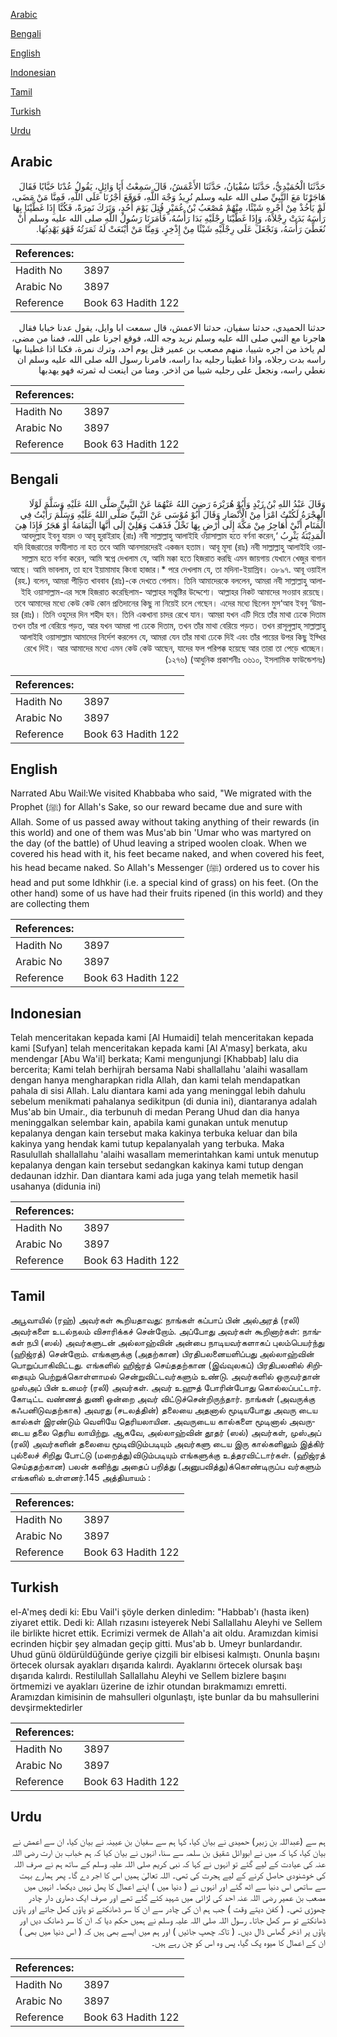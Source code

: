 [Arabic](#arabic)

[Bengali](#bengali)

[English](#english)

[Indonesian](#indonesian)

[Tamil](#tamil)

[Turkish](#turkish)

[Urdu](#urdu)

## Arabic


<div dir="rtl" lang="ar" style={{fontSize:'larger',backgroundColor:'#f8f9fa',padding:20}}>
حَدَّثَنَا الْحُمَيْدِيُّ، حَدَّثَنَا سُفْيَانُ، حَدَّثَنَا الأَعْمَشُ، قَالَ سَمِعْتُ أَبَا وَائِلٍ، يَقُولُ عُدْنَا خَبَّابًا فَقَالَ هَاجَرْنَا مَعَ النَّبِيِّ صلى الله عليه وسلم نُرِيدُ وَجْهَ اللَّهِ، فَوَقَعَ أَجْرُنَا عَلَى اللَّهِ، فَمِنَّا مَنْ مَضَى، لَمْ يَأْخُذْ مِنْ أَجْرِهِ شَيْئًا، مِنْهُمْ مُصْعَبُ بْنُ عُمَيْرٍ قُتِلَ يَوْمَ أُحُدٍ، وَتَرَكَ نَمِرَةً، فَكُنَّا إِذَا غَطَّيْنَا بِهَا رَأْسَهُ بَدَتْ رِجْلاَهُ، وَإِذَا غَطَّيْنَا رِجْلَيْهِ بَدَا رَأْسُهُ، فَأَمَرَنَا رَسُولُ اللَّهِ صلى الله عليه وسلم أَنْ نُغَطِّيَ رَأْسَهُ، وَنَجْعَلَ عَلَى رِجْلَيْهِ شَيْئًا مِنْ إِذْخِرٍ‏.‏ وَمِنَّا مَنْ أَيْنَعَتْ لَهُ ثَمَرَتُهُ فَهْوَ يَهْدِبُهَا‏.‏
</div>
<div style={{backgroundColor:'#f8f9fa',padding:20, marginBottom: 10}}><table> <thead> <tr> <th>References:</th> <th></th> </tr> </thead> <tbody><tr><td>Hadith No</td><td>3897</td></tr><tr><td>Arabic No</td><td>3897</td></tr><tr><td>Reference</td><td>Book 63 Hadith 122</td></tr></tbody></table></div>


<div dir="rtl" lang="ar" style={{fontSize:'larger',backgroundColor:'#f8f9fa',padding:20}}>
حدثنا الحميدي، حدثنا سفيان، حدثنا الاعمش، قال سمعت ابا وايل، يقول عدنا خبابا فقال هاجرنا مع النبي صلى الله عليه وسلم نريد وجه الله، فوقع اجرنا على الله، فمنا من مضى، لم ياخذ من اجره شييا، منهم مصعب بن عمير قتل يوم احد، وترك نمرة، فكنا اذا غطينا بها راسه بدت رجلاه، واذا غطينا رجليه بدا راسه، فامرنا رسول الله صلى الله عليه وسلم ان نغطي راسه، ونجعل على رجليه شييا من اذخر. ومنا من اينعت له ثمرته فهو يهدبها
</div>
<div style={{backgroundColor:'#f8f9fa',padding:20, marginBottom: 10}}><table> <thead> <tr> <th>References:</th> <th></th> </tr> </thead> <tbody><tr><td>Hadith No</td><td>3897</td></tr><tr><td>Arabic No</td><td>3897</td></tr><tr><td>Reference</td><td>Book 63 Hadith 122</td></tr></tbody></table></div>

## Bengali


<div dir="rtl" lang="bn" style={{fontSize:'larger',backgroundColor:'#f8f9fa',padding:20}}>
وَقَالَ عَبْدُ اللهِ بْنُ زَيْدٍ وَأَبُوْ هُرَيْرَةَ رَضِيَ اللهُ عَنْهُمَا عَنْ النَّبِيِّ صَلَّى اللهُ عَلَيْهِ وَسَلَّمَ لَوْلَا الْهِجْرَةُ لَكُنْتُ امْرَأً مِنْ الْأَنْصَارِ وَقَالَ أَبُوْ مُوْسَى عَنْ النَّبِيِّ صَلَّى اللهُ عَلَيْهِ وَسَلَّمَ رَأَيْتُ فِي الْمَنَامِ أَنِّيْ أُهَاجِرُ مِنْ مَكَّةَ إِلَى أَرْضٍ بِهَا نَخْلٌ فَذَهَبَ وَهَلِيْ إِلَى أَنَّهَا الْيَمَامَةُ أَوْ هَجَرُ فَإِذَا هِيَ الْمَدِيْنَةُ يَثْرِبُ ‘আবদুল্লাহ ইবনু যায়দ ও আবূ হুরাইরাহ (রাঃ) নবী সাল্লাল্লাহু আলাইহি ওয়াসাল্লাম হতে বর্ণনা করেন, যদি হিজরাতের ফাযীলাত না হত তবে আমি আনসারদেরই একজন হতাম। আবূ মূসা (রাঃ) নবী সাল্লাল্লাহু আলাইহি ওয়াসাল্লাম হতে বর্ণনা করেন, আমি স্বপ্নে দেখলাম যে, আমি মক্কা হতে হিজরাত করছি এমন জায়গায় যেখানে খেজুর বাগান আছে। আমি ভাবলাম, তা হবে ইয়ামামাহ কিংবা হাজার।* পরে দেখলাম যে, তা মদিনা-ইয়াস্রিব। ৩৮৯৭. আবূ ওয়াইল (রহ.) বলেন, আমরা পীড়িত খাববাব (রাঃ)-কে দেখতে গেলাম। তিনি আমাদেরকে বললেন, আমরা নবী সাল্লাল্লাহু আলাইহি ওয়াসাল্লাম-এর সঙ্গে হিজরাত করেছিলাম- আল্লাহর সন্তুষ্টির উদ্দেশ্যে। আল্লাহর নিকট আমাদের সওয়াব রয়েছে। তবে আমাদের মধ্যে কেউ কেউ কোন প্রতিদানের কিছু না নিয়েই চলে গেছেন। এদের মধ্যে ছিলেন মুস‘আব ইবনু ‘উমায়র (রাঃ)। তিনি ওহুদের দিন শহীদ হন। তিনি একখানা চাদর রেখে যান। আমরা যখন এটি দিয়ে তাঁর মাথা ঢেকে দিতাম তখন তাঁর পা বেরিয়ে পড়ত, আর যখন আমরা পা ঢেকে দিতাম, তখন তাঁর মাথা বেরিয়ে পড়ত। তখন রাসূলুল্লাহ্ সাল্লাল্লাহু আলাইহি ওয়াসাল্লাম আমাদের নির্দেশ করলেন যে, আমরা যেন তাঁর মাথা ঢেকে দিই এবং তাঁর পায়ের উপর কিছু ইয্খির রেখে দিই। আর আমাদের মধ্যে এমন কেউ কেউ আছেন, যাদের ফল পরিপক্ক হয়েছে আর তারা তা পেড়ে খাচ্ছেন। (১২৭৬) (আধুনিক প্রকাশনীঃ ৩৬১০, ইসলামিক ফাউন্ডেশনঃ)
</div>
<div style={{backgroundColor:'#f8f9fa',padding:20, marginBottom: 10}}><table> <thead> <tr> <th>References:</th> <th></th> </tr> </thead> <tbody><tr><td>Hadith No</td><td>3897</td></tr><tr><td>Arabic No</td><td>3897</td></tr><tr><td>Reference</td><td>Book 63 Hadith 122</td></tr></tbody></table></div>

## English


<div dir="ltr" lang="en" style={{fontSize:'larger',backgroundColor:'#f8f9fa',padding:20}}>
Narrated Abu Wail:We visited Khabbaba who said, "We migrated with the Prophet (ﷺ) for Allah's Sake, so our reward became due and sure with Allah. Some of us passed away without taking anything of their rewards (in this world) and one of them was Mus'ab bin 'Umar who was martyred on the day (of the battle) of Uhud leaving a striped woolen cloak. When we covered his head with it, his feet became naked, and when covered his feet, his head became naked. So Allah's Messenger (ﷺ) ordered us to cover his head and put some Idhkhir (i.e. a special kind of grass) on his feet. (On the other hand) some of us have had their fruits ripened (in this world) and they are collecting them
</div>
<div style={{backgroundColor:'#f8f9fa',padding:20, marginBottom: 10}}><table> <thead> <tr> <th>References:</th> <th></th> </tr> </thead> <tbody><tr><td>Hadith No</td><td>3897</td></tr><tr><td>Arabic No</td><td>3897</td></tr><tr><td>Reference</td><td>Book 63 Hadith 122</td></tr></tbody></table></div>

## Indonesian


<div dir="ltr" lang="id" style={{fontSize:'larger',backgroundColor:'#f8f9fa',padding:20}}>
Telah menceritakan kepada kami [Al Humaidi] telah menceritakan kepada kami [Sufyan] telah menceritakan kepada kami [Al A'masy] berkata, aku mendengar [Abu Wa'il] berkata; Kami mengunjungi [Khabbab] lalu dia bercerita; Kami telah berhijrah bersama Nabi shallallahu 'alaihi wasallam dengan hanya mengharapkan ridla Allah, dan kami telah mendapatkan pahala di sisi Allah. Lalu diantara kami ada yang meninggal lebih dahulu sebelum menikmati pahalanya sedikitpun (di dunia ini), diantaranya adalah Mus'ab bin Umair., dia terbunuh di medan Perang Uhud dan dia hanya meninggalkan selembar kain, apabila kami gunakan untuk menutup kepalanya dengan kain tersebut maka kakinya terbuka keluar dan bila kakinya yang hendak kami tutup kepalanyalah yang terbuka. Maka Rasulullah shallallahu 'alaihi wasallam memerintahkan kami untuk menutup kepalanya dengan kain tersebut sedangkan kakinya kami tutup dengan dedaunan idzhir. Dan diantara kami ada juga yang telah memetik hasil usahanya (didunia ini)
</div>
<div style={{backgroundColor:'#f8f9fa',padding:20, marginBottom: 10}}><table> <thead> <tr> <th>References:</th> <th></th> </tr> </thead> <tbody><tr><td>Hadith No</td><td>3897</td></tr><tr><td>Arabic No</td><td>3897</td></tr><tr><td>Reference</td><td>Book 63 Hadith 122</td></tr></tbody></table></div>

## Tamil


<div dir="ltr" lang="ta" style={{fontSize:'larger',backgroundColor:'#f8f9fa',padding:20}}>
அபூவாயில் (ரஹ்) அவர்கள் கூறியதாவது: நாங்கள் கப்பாப் பின் அல்அரத் (ரலி) அவர்களை உடல்நலம் விசாரிக்கச் சென்றோம். அப்போது அவர்கள் கூறினார்கள்: நாங்கள் நபி (ஸல்) அவர்களுடன் அல்லாஹ்வின் அன்பை நாடியவர்களாகப் புலம்பெயர்ந்து (ஹிஜ்ரத்) சென்றோம். எங்களுக்கு (அதற்கான) பிரதிபலனையளிப்பது அல்லாஹ்வின் பொறுப்பாகிவிட்டது. எங்களில் ஹிஜ்ரத் செய்ததற்கான (இவ்வுலகப்) பிரதிபலனில் சிறிதையும் பெற்றுக்கொள்ளாமல் சென்றுவிட்டவர்களும் உண்டு. அவர்களில் ஒருவர்தான் முஸ்அப் பின் உமைர் (ரலி) அவர்கள். அவர் உஹுத் போரின்போது கொல்லப்பட்டார். கோடிட்ட வண்ணத் துணி ஒன்றை அவர் விட்டுச்சென்றிருந்தார். நாங்கள் (அவருக்கு கஃபனிடுவதற்காக) அவரது (சடலத்தின்) தலையை அதனால் மூடியபோது அவரு டைய கால்கள் இரண்டும் வெளியே தெரியலாயின. அவருடைய கால்களை மூடினால் அவருடைய தலை தெரிய லாயிற்று. ஆகவே, அல்லாஹ்வின் தூதர் (ஸல்) அவர்கள், முஸ்அப் (ரலி) அவர்களின் தலையை மூடிவிடும்படியும் அவர்களு டைய இரு கால்களிலும் இத்கிர் புல்லைச் சிறிது போட்டு (மறைத்து)விடும்படியும் எங்களுக்கு உத்தரவிட்டார்கள். (ஹிஜ்ரத் செய்ததற்கான) பலன் கனிந்து அதைப் பறித்து (அனுபவித்து)க்கொண்டிருப்ப வர்களும் எங்களில் உள்ளனர்.145 அத்தியாயம் :
</div>
<div style={{backgroundColor:'#f8f9fa',padding:20, marginBottom: 10}}><table> <thead> <tr> <th>References:</th> <th></th> </tr> </thead> <tbody><tr><td>Hadith No</td><td>3897</td></tr><tr><td>Arabic No</td><td>3897</td></tr><tr><td>Reference</td><td>Book 63 Hadith 122</td></tr></tbody></table></div>

## Turkish


<div dir="ltr" lang="tr" style={{fontSize:'larger',backgroundColor:'#f8f9fa',padding:20}}>
el-A'meş dedi ki: Ebu Vail'i şöyle derken dinledim: "Habbab'ı (hasta iken) ziyaret ettik. Dedi ki: Allah rızasını isteyerek Nebi Sallallahu Aleyhi ve Sellem ile birlikte hicret ettik. Ecrimizi vermek de Allah'a ait oldu. Aramızdan kimisi ecrinden hiçbir şey almadan geçip gitti. Mus'ab b. Umeyr bunlardandır. Uhud günü öldürüldüğünde geriye çizgili bir elbisesi kalmıştı. Onunla başını örtecek olursak ayakları dışarıda kalırdı. Ayaklarını örtecek olursak başı dışarıda kalırdı. Restilullah Sallallahu Aleyhi ve Sellem bizlere başını örtmemizi ve ayakları üzerine de izhir otundan bırakmamızı emretti. Aramızdan kimisinin de mahsulleri olgunlaştı, işte bunlar da bu mahsullerini devşirmektedirler
</div>
<div style={{backgroundColor:'#f8f9fa',padding:20, marginBottom: 10}}><table> <thead> <tr> <th>References:</th> <th></th> </tr> </thead> <tbody><tr><td>Hadith No</td><td>3897</td></tr><tr><td>Arabic No</td><td>3897</td></tr><tr><td>Reference</td><td>Book 63 Hadith 122</td></tr></tbody></table></div>

## Urdu


<div dir="rtl" lang="ur" style={{fontSize:'larger',backgroundColor:'#f8f9fa',padding:20}}>
ہم سے (عبداللہ بن زبیر) حمیدی نے بیان کیا، کہا ہم سے سفیان بن عیینہ نے بیان کیا، ان سے اعمش نے بیان کیا، کہا کہ میں نے ابووائل شقیق بن سلمہ سے سنا، انہوں نے بیان کیا کہ ہم خباب بن ارت رضی اللہ عنہ کی عیادت کے لیے گئے تو انہوں نے کہا کہ نبی کریم صلی اللہ علیہ وسلم کے ساتھ ہم نے صرف اللہ کی خوشنودی حاصل کرنے کے لیے ہجرت کی تھی۔ اللہ تعالیٰ ہمیں اس کا اجر دے گا۔ پھر ہمارے بہت سے ساتھی اس دنیا سے اٹھ گئے اور انہوں نے ( دنیا میں ) اپنے اعمال کا پھل نہیں دیکھا۔ انہیں میں مصعب بن عمیر رضی اللہ عنہ احد کی لڑائی میں شہید کئے گئے تھے اور صرف ایک دھاری دار چادر چھوڑی تھی۔ ( کفن دیتے وقت ) جب ہم ان کی چادر سے ان کا سر ڈھانکتے تو پاؤں کھل جاتے اور پاؤں ڈھانکتے تو سر کھل جاتا۔ رسول اللہ صلی اللہ علیہ وسلم نے ہمیں حکم دیا کہ ان کا سر ڈھانک دیں اور پاؤں پر اذخر گھاس ڈال دیں۔ ( تاکہ چھپ جائیں ) اور ہم میں ایسے بھی ہیں کہ ( اس دنیا میں بھی ) ان کے اعمال کا میوہ پک گیا، پس وہ اس کو چن رہے ہیں۔
</div>
<div style={{backgroundColor:'#f8f9fa',padding:20, marginBottom: 10}}><table> <thead> <tr> <th>References:</th> <th></th> </tr> </thead> <tbody><tr><td>Hadith No</td><td>3897</td></tr><tr><td>Arabic No</td><td>3897</td></tr><tr><td>Reference</td><td>Book 63 Hadith 122</td></tr></tbody></table></div>